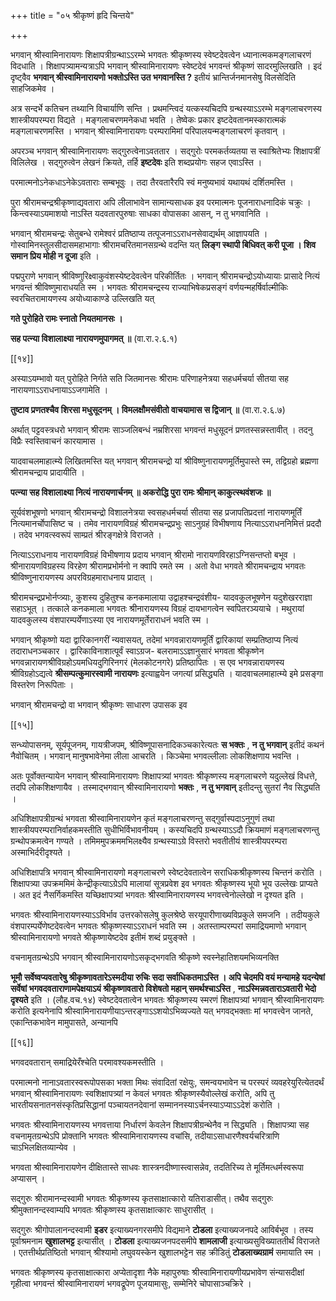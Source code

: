 +++
title = "०५ श्रीकृष्णं हृदि चिन्तये"

+++

भगवान् श्रीस्वामिनारायणः शिक्षापत्रीग्रन्थाऽऽरम्भे भगवतः श्रीकृष्णस्य स्वेष्टदेवत्वेन ध्यानात्मकमङ्गलाचरणं विदधाति । शिक्षापत्र्यामन्यत्राऽपि भगवान् श्रीस्वामिनारायणः स्वेष्टदेवं भगवन्तं श्रीकृष्णं सादरमुल्लिखति । इदं दृष्ट्वैव **भगवान् श्रीस्वामिनारायणो भक्तोऽस्ति उत भगवानस्ति ?** इतीयं भ्रान्तिर्जनमानसेषु विलसेदिति साहजिकमेव ।

अत्र सन्दर्भे कतिचन तथ्यानि विचार्याणि सन्ति । प्रथमन्त्विदं यत्कस्यचिदपि ग्रन्थस्याऽऽरम्भे मङ्गलाचरणस्य शास्त्रीयपरम्परा विद्यते । मङ्गलाचरणमनेकधा भवति । तेष्वेकः प्रकार इष्टदेवतानमस्कारात्मकं मङ्गलाचरणमस्ति । भगवान् श्रीस्वामिनारायणः परम्परामिमां परिपालयन्मङ्गलाचरणं कृतवान् ।

अपरञ्च भगवान् श्रीस्वामिनारायणः सद्गुरुत्वेनाऽवततार । सद्गुरोः परमकर्तव्यतया स स्वाश्रितेभ्यः शिक्षापत्रीं विलिलेख । सद्गुरुत्वेन लेखनं क्रियते, तर्हि **इष्टदेवः** इति शब्दप्रयोगः सहज एवाऽस्ति ।

परमात्मनोऽनेकधाऽनेकेऽवताराः सम्बभूवुः । तदा तैरवतारैरपि स्वं मनुष्यभावं यथायथं दर्शितमस्ति ।

पुरा श्रीरामचन्द्रश्रीकृष्णाद्यवतारा अपि लीलाभावेन सामान्यसाधक इव परमात्मनः पूजनाराधनादिकं चक्रुः । किन्त्वस्याऽयमाशयो नाऽस्ति यदवतारपुरुषाः साधका वोपासका आसन्, न तु भगवानिति ।

भगवान् श्रीरामचन्द्रः सेतुबन्धे रामेश्वरं प्रतिष्ठाप्य तत्पूजनाऽऽराधनसेवाद्यर्थम् आज्ञापयति । गोस्वामिनस्तुलसीदासमहाभागाः श्रीरामचरितमानसग्रन्थे वदन्ति यत् **लिङ्ग स्थापी बिधिवत् करी पूजा । शिव समान प्रिय मोही न दूजा** इति ।

पद्मपुराणे भगवान् श्रीविष्णुरिक्ष्वाकुवंशस्येष्टदेवत्वेन परिकीर्तितः । भगवान् श्रीरामचन्द्रोऽयोध्यायाः प्रासादे नित्यं भगवन्तं श्रीविष्णुमाराधयति स्म । भगवतः श्रीरामचन्द्रस्य राज्याभिषेकप्रसङ्गं वर्णयन्महर्षिर्वाल्मीकिः स्वरचितरामायणस्य अयोध्याकाण्डे उल्लिखति यत्

**गते पुरोहिते रामः स्नातो नियतमानसः ।** 

**सह पत्न्या विशालाक्ष्या नारायणमुपागमत् ॥** (वा.रा.२.६.१)



[[१४]]

अस्याऽयम्भावो यत् पुरोहिते निर्गते सति जितमानसः श्रीरामः परिणाहनेत्रया सहधर्मचर्या सीतया सह नारायणाऽऽराधनायाऽऽजगामेति ।

**तुष्टाव प्रणतश्चैव शिरसा मधुसूदनम् । विमलक्षौमसंवीतो वाचयामास स द्विजान् ॥** (वा.रा.२.६.७)

अर्थात् पट्टवस्त्रधरो भगवान् श्रीरामः साञ्जलिबन्धं नम्रशिरसा भगवन्तं मधुसूदनं प्रणतस्सन्नस्तावीत् । तदनु विप्रैः स्वस्तिवाचनं कारयामास ।

यादवाचलमाहात्म्ये लिखितमस्ति यत् भगवान् श्रीरामचन्द्रो यां श्रीविष्णुनारायणमूर्तिमुपास्ते स्म, तद्विग्रहो ब्रह्मणा श्रीरामचन्द्राय प्रादायीति ।

**पत्न्या सह विशालाक्ष्या नित्यं नारायणार्चनम् ॥  अकरोद्धि पुरा रामः श्रीमान् काकुत्स्थवंशजः ॥** 

सूर्यवंशभूषणो भगवान् श्रीरामचन्द्रो विशालनेत्रया स्वसहधर्मचर्या सीतया सह प्रजापतिप्रदत्तां नारायणमूर्तिं नित्यमानर्चोपासिष्ट च । तमेव नारायणविग्रहं श्रीरामचन्द्रप्रभुः साऽनुग्रहं विभीषणाय नित्याऽऽराधननिमित्तं प्रददौ । तदेव भगवत्स्वरूपं साम्प्रतं श्रीरङ्गक्षेत्रे विराजते ।

नित्याऽऽराधनाय नारायणविग्रहं विभीषणाय प्रदाय भगवान् श्रीरामो नारायणविरहाऽग्निसन्तप्तो बभूव । श्रीनारायणविग्रहस्य विरहेण श्रीरामप्रभोर्मनो न क्वापि रमते स्म । अतो वेधा भगवते श्रीरामचन्द्राय भगवतः श्रीविष्णुनारायणस्य अपरविग्रहमाराधनाय प्रादात् ।

श्रीरामचन्द्रप्रभोर्नप्त्र्याः, कुशस्य दुहितुश्च कनकमालाया उद्वाहश्चन्द्रवंशीय- यादवकुलभूषणेन यदुशेखरराज्ञा सहाऽभूत् । तत्काले कनकमाला भगवतः श्रीनारायणस्य विग्रहं दायभागत्वेन स्वपितरञ्ययाचे । मथुरायां यादवकुलस्य वंशपारम्पर्येणाऽस्या एव नारायणमूर्तेराराधनं भवति स्म ।

भगवान् श्रीकृष्णो यदा द्वारिकानगरीं न्यवासयत्, तदेमां भगवन्नारायणमूर्तिं द्वारिकायां सम्प्रतिष्ठाप्य नित्यं तदाराधनञ्चकार । द्वारिकाविनाशात्पूर्वं स्वाऽग्रज- बलरामाऽऽज्ञानुसारं भगवता श्रीकृष्णेन भगवन्नारायणश्रीविग्रहोऽयमधियदुगिरिनगरं (मेलकोटनगरे) प्रतिष्ठापितः । स एव भगवन्नारायणस्य श्रीविग्रहोऽद्यत्वे **श्रीसम्पत्कुमारस्वामी नारायणः** इत्याह्वयेन जगत्यां प्रसिद्ध्यति । यादवाचलमाहात्म्ये इमे प्रसङ्गा विस्तरेण निरूपिताः ।

भगवान् श्रीरामचन्द्रो वा भगवान् श्रीकृष्णः साधारण उपासक इव

[[१५]]

सन्ध्योपासनम्, सूर्यपूजनम्, गायत्रीजपम्, श्रीविष्णूपासनादिकञ्चकारेत्यतः **स भक्तः** ,  **न  तु भगवान्** इतीदं कथनं नैवोचितम् । भगवान् मानुषभावेनेमा लीला आचरति । किञ्चेमा भगवल्लीलाः लोकशिक्षणाय भवन्ति ।

अतः पूर्वोक्तन्यायेन भगवान् श्रीस्वामिनारायणः शिक्षापत्र्यां भगवतः श्रीकृष्णस्य मङ्गलाचरणे यदुल्लेखं विधत्ते, तदपि लोकशिक्षणायैव । तस्माद्भगवान् श्रीस्वामिनारायणो **भक्तः** ,  **न  तु भगवान्** इतीदन्तु सुतरां नैव सिद्ध्यति ।

अधिशिक्षापत्रीग्रन्थं भगवता श्रीस्वामिनारायणेन कृतं मङ्गलाचरणन्तु सद्गुर्वास्पदाऽनुगुणं तथा शास्त्रीयपरम्परानिर्वाहकमस्तीति सुधीभिर्विभावनीयम् । कस्यचिदपि ग्रन्थस्याऽऽदौ क्रियमाणं मङ्गलाचरणन्तु ग्रन्थोपक्रमत्वेन गण्यते । तमिममुपक्रममभिलक्ष्यैव ग्रन्थस्याऽग्रे विस्तरो भवतीतीयं शास्त्रीयपरम्परा अस्माभिर्दरीदृश्यते ।

अधिशिक्षापत्रि भगवान् श्रीस्वामिनारायणो मङ्गलाचरणे स्वेष्टदेवतात्वेन सराधिकश्रीकृष्णस्य चिन्तनं करोति । शिक्षापत्र्या उपक्रममिमं केन्द्रीकृत्याऽग्रेऽपि मालायां सूत्रप्रवेश इव भगवतः श्रीकृष्णस्य भूयो भूय उल्लेखः प्राप्यते । अत इदं नैसर्गिकमस्ति यच्छिक्षापत्र्यां भगवतः श्रीस्वामिनारायणस्य भगवत्त्वेनोल्लेखो न दृश्यत इति ।

भगवतः श्रीस्वामिनारायणस्याऽऽविर्भाव उत्तरकोसलेषु कुलश्रेष्ठे सरयूपारीणाख्यविप्रकुले समजनि । तदीयकुले वंशपारम्पर्येणेष्टदेवत्वेन भगवतः श्रीकृष्णस्याऽऽराधनं भवति स्म । अतस्ताम्परम्परां समाद्रियमाणो भगवान् श्रीस्वामिनारायणो भगवते श्रीकृष्णायेष्टदेव इतीमं शब्दं प्रयुङ्क्ते ।

वचनामृतग्रन्थेऽपि भगवान् श्रीस्वामिनारायणोऽसकृद्भगवति श्रीकृष्णे स्वस्नेहातिशयमभिव्यनक्ति

**भूमौ सर्वेष्वप्यवतारेषु श्रीकृष्णावतारेऽस्मदीया रुचिः सदा सर्वाधिकतमाऽस्ति । अपि चेदमपि वयं मन्यामहे यदन्येषां सर्वेषां भगवदवताराणामपेक्षयाऽयं श्रीकृष्णावतारो विशेषतो महान् समर्थश्चाऽस्ति** ,  **नाऽस्मिन्नवताराऽवतारी भेदो दृश्यते** इति । (लौह.वच.१४) स्वेष्टदेवतात्वेन भगवतः श्रीकृष्णस्य स्मरणं शिक्षापत्र्यां भगवान् श्रीस्वामिनारायणः करोति इत्यनेनापि श्रीस्वामिनारायणीयाऽन्तरङ्गाऽऽशयोऽभिव्यज्यते यत् भगवद्भक्ताः मां भगवत्त्वेन जानते, एकान्तिकभावेन मामुपासते, अन्यानपि



[[१६]]

भगवदवतारान् समाद्रियेरँश्चेति परमावश्यकमस्तीति ।

परमात्मनो नानाऽवतारस्वरूपोपसका भक्ता मिथः संवादितां रक्षेयुः, समन्वयभावेन च परस्परं व्यवहरेयुरित्येतदर्थं भगवान् श्रीस्वामिनारायणः स्वशिक्षापत्र्यां न केवलं भगवतः श्रीकृष्णस्यैवोल्लेखं करोति, अपि तु भारतीयसनातनसंस्कृतिप्रसिद्धानां पञ्चायतनदेवानां सम्माननस्याऽर्चनस्याऽप्याऽऽदेशं करोति ।

भगवतः श्रीस्वामिनारायणस्य भगवत्ताया निर्धारणं केवलेन शिक्षापत्रीग्रन्थेनैव न सिद्ध्यति । शिक्षापत्र्या सह वचनामृतग्रन्थेऽपि प्रोक्तानि भगवतः श्रीस्वामिनारायणस्य वचांसि, तदीयाऽसाधारणैश्वर्यचरित्राणि चाऽभिलक्षितव्यान्येव ।

भगवता श्रीस्वामिनारायणेन दीक्षितास्ते साधवः शास्त्रनदीष्णास्त्वासन्नेव, तदतिरिच्य ते मूर्तिमत्धर्मस्वरूपा अप्यासन् ।

सद्गुरुः श्रीरामानन्दस्वामी भगवतः श्रीकृष्णस्य कृतसाक्षात्कारो यतिराडासीत्। तथैव सद्गुरुः श्रीमुक्तानन्दस्वाम्यपि भगवतः श्रीकृष्णस्य कृतसाक्षात्कारः साधुरासीत् ।

सद्गुरुः श्रीगोपालानन्दस्वामी **इडर** इत्याख्यनगरसमीपे विद्यमाने **टोडला** इत्याख्यजनपदे आविर्बभूव । तस्य पूर्वाश्रमनाम **खुशालभट्ट** इत्यासीत् । **टोडला** इत्याख्यजनपदसमीपे **शामलाजी** इत्याख्यसुविख्याततीर्थं विराजते । एतत्तीर्थप्रतिष्ठितो भगवान् श्रीश्यामो लघुवयस्केन खुशालभट्टेन सह क्रीडितुं **टोडलाख्यग्रामं** समायाति स्म ।

भगवतः श्रीकृष्णस्य कृतसाक्षात्कारा अप्येतादृशा नैके महापुरुषाः श्रीस्वामिनारायणीयप्रभावेण संन्यासदीक्षां गृहीत्वा भगवन्तं श्रीस्वामिनारायणं भगवद्रूपेण पूजयामासुः, सम्मेनिरे चोपासाञ्चक्रिरे ।
